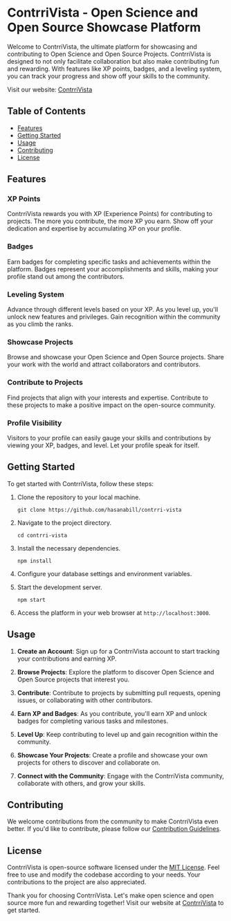 # ContrriVista - Open Science and Open Source Showcase Platform

Welcome to ContrriVista, the ultimate platform for showcasing and contributing to Open Science and Open Source Projects. ContrriVista is designed to not only facilitate collaboration but also make contributing fun and rewarding. With features like XP points, badges, and a leveling system, you can track your progress and show off your skills to the community.

Visit our website: [ContrriVista](https://contrri-vista.web.app/)

## Table of Contents

- [Features](#features)
- [Getting Started](#getting-started)
- [Usage](#usage)
- [Contributing](#contributing)
- [License](#license)

## Features

### XP Points

ContrriVista rewards you with XP (Experience Points) for contributing to projects. The more you contribute, the more XP you earn. Show off your dedication and expertise by accumulating XP on your profile.

### Badges

Earn badges for completing specific tasks and achievements within the platform. Badges represent your accomplishments and skills, making your profile stand out among the contributors.

### Leveling System

Advance through different levels based on your XP. As you level up, you'll unlock new features and privileges. Gain recognition within the community as you climb the ranks.

### Showcase Projects

Browse and showcase your Open Science and Open Source projects. Share your work with the world and attract collaborators and contributors.

### Contribute to Projects

Find projects that align with your interests and expertise. Contribute to these projects to make a positive impact on the open-source community.

### Profile Visibility

Visitors to your profile can easily gauge your skills and contributions by viewing your XP, badges, and level. Let your profile speak for itself.

## Getting Started

To get started with ContrriVista, follow these steps:

1. Clone the repository to your local machine.

   ```
   git clone https://github.com/hasanabill/contrri-vista
   ```

2. Navigate to the project directory.

   ```
   cd contrri-vista
   ```

3. Install the necessary dependencies.

   ```
   npm install
   ```

4. Configure your database settings and environment variables.

5. Start the development server.

   ```
   npm start
   ```

6. Access the platform in your web browser at `http://localhost:3000`.

## Usage

1. **Create an Account**: Sign up for a ContrriVista account to start tracking your contributions and earning XP.

2. **Browse Projects**: Explore the platform to discover Open Science and Open Source projects that interest you.

3. **Contribute**: Contribute to projects by submitting pull requests, opening issues, or collaborating with other contributors.

4. **Earn XP and Badges**: As you contribute, you'll earn XP and unlock badges for completing various tasks and milestones.

5. **Level Up**: Keep contributing to level up and gain recognition within the community.

6. **Showcase Your Projects**: Create a profile and showcase your own projects for others to discover and collaborate on.

7. **Connect with the Community**: Engage with the ContrriVista community, collaborate with others, and grow your skills.

## Contributing

We welcome contributions from the community to make ContrriVista even better. If you'd like to contribute, please follow our [Contribution Guidelines](CONTRIBUTING.md).

## License

ContrriVista is open-source software licensed under the [MIT License](LICENSE). Feel free to use and modify the codebase according to your needs. Your contributions to the project are also appreciated.

Thank you for choosing ContrriVista. Let's make open science and open source more fun and rewarding together! Visit our website at [ContrriVista](https://contri-vista.web.app/) to get started.
